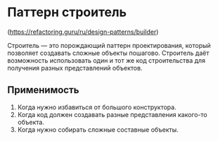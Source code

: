 # Паттерн строитель
(https://refactoring.guru/ru/design-patterns/builder)

Строитель — это порождающий паттерн проектирования, который позволяет создавать сложные объекты пошагово. Строитель даёт возможность использовать один и тот же код строительства для получения разных представлений объектов.

## Применимость
1. Когда нужно избавиться от большого конструктора.
2. Когда код должен создавать разные представления какого-то объекта.
3. Когда нужно собирать сложные составные объекты.